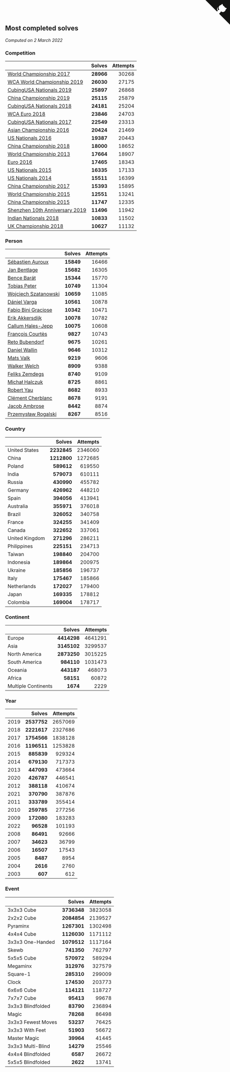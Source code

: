## Most completed solves

*Computed on  2 March 2022*


### Competition

|  | Solves | Attempts |
| :--- | ---: | ---: |
| [World Championship 2017](https://www.worldcubeassociation.org/competitions/WC2017) | **28966** | 30268 |
| [WCA World Championship 2019](https://www.worldcubeassociation.org/competitions/WC2019) | **26030** | 27175 |
| [CubingUSA Nationals 2019](https://www.worldcubeassociation.org/competitions/CubingUSANationals2019) | **25897** | 26868 |
| [China Championship 2019](https://www.worldcubeassociation.org/competitions/ChinaChampionship2019) | **25115** | 25879 |
| [CubingUSA Nationals 2018](https://www.worldcubeassociation.org/competitions/CubingUSANationals2018) | **24181** | 25204 |
| [WCA Euro 2018](https://www.worldcubeassociation.org/competitions/Euro2018) | **23846** | 24703 |
| [CubingUSA Nationals 2017](https://www.worldcubeassociation.org/competitions/CubingUSANationals2017) | **22549** | 23313 |
| [Asian Championship 2016](https://www.worldcubeassociation.org/competitions/AsianChampionship2016) | **20424** | 21469 |
| [US Nationals 2016](https://www.worldcubeassociation.org/competitions/USNationals2016) | **19387** | 20443 |
| [China Championship 2018](https://www.worldcubeassociation.org/competitions/ChinaChampionship2018) | **18000** | 18652 |
| [World Championship 2013](https://www.worldcubeassociation.org/competitions/WC2013) | **17664** | 18907 |
| [Euro 2016](https://www.worldcubeassociation.org/competitions/Euro2016) | **17465** | 18343 |
| [US Nationals 2015](https://www.worldcubeassociation.org/competitions/USNationals2015) | **16335** | 17133 |
| [US Nationals 2014](https://www.worldcubeassociation.org/competitions/USNationals2014) | **15511** | 16399 |
| [China Championship 2017](https://www.worldcubeassociation.org/competitions/ChinaChampionship2017) | **15393** | 15895 |
| [World Championship 2015](https://www.worldcubeassociation.org/competitions/WC2015) | **12551** | 13241 |
| [China Championship 2015](https://www.worldcubeassociation.org/competitions/ChinaChampionship2015) | **11747** | 12335 |
| [Shenzhen 10th Anniversary 2019](https://www.worldcubeassociation.org/competitions/Shenzhen10thAnniversary2019) | **11496** | 11942 |
| [Indian Nationals 2018](https://www.worldcubeassociation.org/competitions/IndianNationals2018) | **10833** | 11502 |
| [UK Championship 2018](https://www.worldcubeassociation.org/competitions/UKC2018) | **10627** | 11132 |

### Person

|  | Solves | Attempts |
| :--- | ---: | ---: |
| [Sébastien Auroux](https://www.worldcubeassociation.org/persons/2008AURO01) | **15849** | 16466 |
| [Jan Bentlage](https://www.worldcubeassociation.org/persons/2010BENT01) | **15682** | 16305 |
| [Bence Barát](https://www.worldcubeassociation.org/persons/2008BARA01) | **15344** | 15770 |
| [Tobias Peter](https://www.worldcubeassociation.org/persons/2014PETE03) | **10749** | 11304 |
| [Wojciech Szatanowski](https://www.worldcubeassociation.org/persons/2011SZAT01) | **10659** | 11085 |
| [Dániel Varga](https://www.worldcubeassociation.org/persons/2008VARG01) | **10561** | 10878 |
| [Fabio Bini Graciose](https://www.worldcubeassociation.org/persons/2010GRAC02) | **10342** | 10471 |
| [Erik Akkersdijk](https://www.worldcubeassociation.org/persons/2005AKKE01) | **10078** | 10782 |
| [Callum Hales-Jepp](https://www.worldcubeassociation.org/persons/2012HALE01) | **10075** | 10608 |
| [François Courtès](https://www.worldcubeassociation.org/persons/2008COUR01) | **9827** | 10743 |
| [Reto Bubendorf](https://www.worldcubeassociation.org/persons/2012BUBE01) | **9675** | 10261 |
| [Daniel Wallin](https://www.worldcubeassociation.org/persons/2013WALL03) | **9646** | 10312 |
| [Mats Valk](https://www.worldcubeassociation.org/persons/2007VALK01) | **9219** | 9606 |
| [Walker Welch](https://www.worldcubeassociation.org/persons/2011WELC01) | **8909** | 9388 |
| [Feliks Zemdegs](https://www.worldcubeassociation.org/persons/2009ZEMD01) | **8740** | 9109 |
| [Michał Halczuk](https://www.worldcubeassociation.org/persons/2006HALC01) | **8725** | 8861 |
| [Robert Yau](https://www.worldcubeassociation.org/persons/2009YAUR01) | **8682** | 8933 |
| [Clément Cherblanc](https://www.worldcubeassociation.org/persons/2014CHER05) | **8678** | 9191 |
| [Jacob Ambrose](https://www.worldcubeassociation.org/persons/2010AMBR01) | **8442** | 8874 |
| [Przemysław Rogalski](https://www.worldcubeassociation.org/persons/2013ROGA02) | **8267** | 8516 |

### Country

|  | Solves | Attempts |
| :--- | ---: | ---: |
| United States | **2232845** | 2346060 |
| China | **1212800** | 1272685 |
| Poland | **589612** | 619550 |
| India | **579073** | 610111 |
| Russia | **430990** | 455782 |
| Germany | **426962** | 448210 |
| Spain | **394056** | 413941 |
| Australia | **355971** | 376018 |
| Brazil | **326052** | 340758 |
| France | **324255** | 341409 |
| Canada | **322652** | 337061 |
| United Kingdom | **271296** | 286211 |
| Philippines | **225151** | 234713 |
| Taiwan | **198840** | 204700 |
| Indonesia | **189864** | 200975 |
| Ukraine | **185856** | 196737 |
| Italy | **175467** | 185866 |
| Netherlands | **172027** | 179400 |
| Japan | **169335** | 178812 |
| Colombia | **169004** | 178717 |

### Continent

|  | Solves | Attempts |
| :--- | ---: | ---: |
| Europe | **4414298** | 4641291 |
| Asia | **3145102** | 3299537 |
| North America | **2873250** | 3015225 |
| South America | **984110** | 1031473 |
| Oceania | **443187** | 468073 |
| Africa | **58151** | 60872 |
| Multiple Continents | **1674** | 2229 |

### Year

|  | Solves | Attempts |
| :--- | ---: | ---: |
| 2019 | **2537752** | 2657069 |
| 2018 | **2221617** | 2327686 |
| 2017 | **1754566** | 1838128 |
| 2016 | **1196511** | 1253828 |
| 2015 | **885839** | 929324 |
| 2014 | **679130** | 717373 |
| 2013 | **447093** | 473664 |
| 2020 | **426787** | 446541 |
| 2012 | **388118** | 410674 |
| 2021 | **370790** | 387876 |
| 2011 | **333789** | 355414 |
| 2010 | **259785** | 277256 |
| 2009 | **172080** | 183283 |
| 2022 | **96528** | 101193 |
| 2008 | **86491** | 92666 |
| 2007 | **34623** | 36799 |
| 2006 | **16507** | 17543 |
| 2005 | **8487** | 8954 |
| 2004 | **2616** | 2760 |
| 2003 | **607** | 612 |

### Event

|  | Solves | Attempts |
| :--- | ---: | ---: |
| 3x3x3 Cube | **3736348** | 3823058 |
| 2x2x2 Cube | **2084854** | 2139527 |
| Pyraminx | **1267301** | 1302498 |
| 4x4x4 Cube | **1126030** | 1171112 |
| 3x3x3 One-Handed | **1079512** | 1117164 |
| Skewb | **741350** | 762797 |
| 5x5x5 Cube | **570972** | 589294 |
| Megaminx | **312976** | 327579 |
| Square-1 | **285310** | 299009 |
| Clock | **174530** | 203773 |
| 6x6x6 Cube | **114121** | 118727 |
| 7x7x7 Cube | **95413** | 99678 |
| 3x3x3 Blindfolded | **83790** | 236894 |
| Magic | **78268** | 86498 |
| 3x3x3 Fewest Moves | **53237** | 76425 |
| 3x3x3 With Feet | **51903** | 56672 |
| Master Magic | **39964** | 41445 |
| 3x3x3 Multi-Blind | **14279** | 25546 |
| 4x4x4 Blindfolded | **6587** | 26672 |
| 5x5x5 Blindfolded | **2622** | 13741 |


<a href="https://github.com/jonatanklosko/wca_statistics" class="github-corner" aria-label="View source on Github"><svg width="80" height="80" viewBox="0 0 250 250" style="fill:#151513; color:#fff; position: absolute; top: 0; border: 0; right: 0;" aria-hidden="true"><path d="M0,0 L115,115 L130,115 L142,142 L250,250 L250,0 Z"></path><path d="M128.3,109.0 C113.8,99.7 119.0,89.6 119.0,89.6 C122.0,82.7 120.5,78.6 120.5,78.6 C119.2,72.0 123.4,76.3 123.4,76.3 C127.3,80.9 125.5,87.3 125.5,87.3 C122.9,97.6 130.6,101.9 134.4,103.2" fill="currentColor" style="transform-origin: 130px 106px;" class="octo-arm"></path><path d="M115.0,115.0 C114.9,115.1 118.7,116.5 119.8,115.4 L133.7,101.6 C136.9,99.2 139.9,98.4 142.2,98.6 C133.8,88.0 127.5,74.4 143.8,58.0 C148.5,53.4 154.0,51.2 159.7,51.0 C160.3,49.4 163.2,43.6 171.4,40.1 C171.4,40.1 176.1,42.5 178.8,56.2 C183.1,58.6 187.2,61.8 190.9,65.4 C194.5,69.0 197.7,73.2 200.1,77.6 C213.8,80.2 216.3,84.9 216.3,84.9 C212.7,93.1 206.9,96.0 205.4,96.6 C205.1,102.4 203.0,107.8 198.3,112.5 C181.9,128.9 168.3,122.5 157.7,114.1 C157.9,116.9 156.7,120.9 152.7,124.9 L141.0,136.5 C139.8,137.7 141.6,141.9 141.8,141.8 Z" fill="currentColor" class="octo-body"></path></svg></a><style>.github-corner:hover .octo-arm{animation:octocat-wave 560ms ease-in-out}@keyframes octocat-wave{0%,100%{transform:rotate(0)}20%,60%{transform:rotate(-25deg)}40%,80%{transform:rotate(10deg)}}@media (max-width:500px){.github-corner:hover .octo-arm{animation:none}.github-corner .octo-arm{animation:octocat-wave 560ms ease-in-out}}</style>
